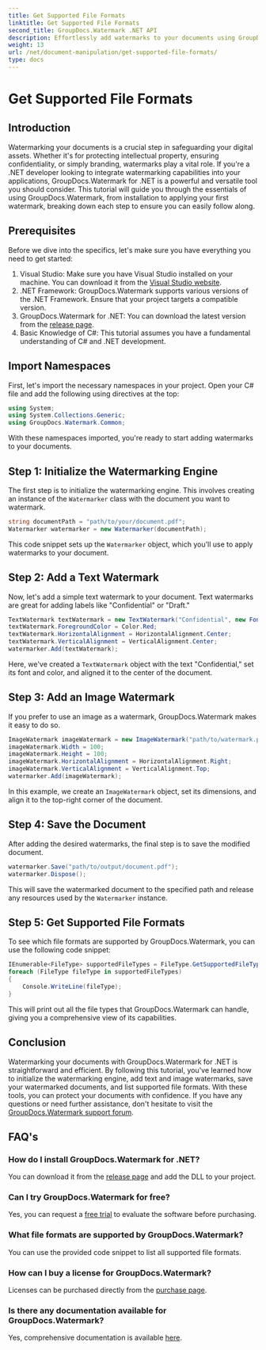 ```yaml
---
title: Get Supported File Formats
linktitle: Get Supported File Formats
second_title: GroupDocs.Watermark .NET API
description: Effortlessly add watermarks to your documents using GroupDocs.Watermark for .NET. Follow our comprehensive, step-by-step guide to protect your digital assets.
weight: 13
url: /net/document-manipulation/get-supported-file-formats/
type: docs
---
```

# Get Supported File Formats

## Introduction
Watermarking your documents is a crucial step in safeguarding your digital assets. Whether it's for protecting intellectual property, ensuring confidentiality, or simply branding, watermarks play a vital role. If you're a .NET developer looking to integrate watermarking capabilities into your applications, GroupDocs.Watermark for .NET is a powerful and versatile tool you should consider. This tutorial will guide you through the essentials of using GroupDocs.Watermark, from installation to applying your first watermark, breaking down each step to ensure you can easily follow along.
## Prerequisites
Before we dive into the specifics, let's make sure you have everything you need to get started:
1. Visual Studio: Make sure you have Visual Studio installed on your machine. You can download it from the [Visual Studio website](https://visualstudio.microsoft.com/).
2. .NET Framework: GroupDocs.Watermark supports various versions of the .NET Framework. Ensure that your project targets a compatible version.
3. GroupDocs.Watermark for .NET: You can download the latest version from the [release page](https://releases.groupdocs.com/Watermark/net/).
4. Basic Knowledge of C#: This tutorial assumes you have a fundamental understanding of C# and .NET development.
## Import Namespaces
First, let's import the necessary namespaces in your project. Open your C# file and add the following using directives at the top:
```csharp
using System;
using System.Collections.Generic;
using GroupDocs.Watermark.Common;
```
With these namespaces imported, you're ready to start adding watermarks to your documents.

## Step 1: Initialize the Watermarking Engine
The first step is to initialize the watermarking engine. This involves creating an instance of the `Watermarker` class with the document you want to watermark.
```csharp
string documentPath = "path/to/your/document.pdf";
Watermarker watermarker = new Watermarker(documentPath);
```
This code snippet sets up the `Watermarker` object, which you'll use to apply watermarks to your document.
## Step 2: Add a Text Watermark
Now, let's add a simple text watermark to your document. Text watermarks are great for adding labels like "Confidential" or "Draft."
```csharp
TextWatermark textWatermark = new TextWatermark("Confidential", new Font("Arial", 36));
textWatermark.ForegroundColor = Color.Red;
textWatermark.HorizontalAlignment = HorizontalAlignment.Center;
textWatermark.VerticalAlignment = VerticalAlignment.Center;
watermarker.Add(textWatermark);
```
Here, we've created a `TextWatermark` object with the text "Confidential," set its font and color, and aligned it to the center of the document.
## Step 3: Add an Image Watermark
If you prefer to use an image as a watermark, GroupDocs.Watermark makes it easy to do so.
```csharp
ImageWatermark imageWatermark = new ImageWatermark("path/to/watermark.png");
imageWatermark.Width = 100;
imageWatermark.Height = 100;
imageWatermark.HorizontalAlignment = HorizontalAlignment.Right;
imageWatermark.VerticalAlignment = VerticalAlignment.Top;
watermarker.Add(imageWatermark);
```
In this example, we create an `ImageWatermark` object, set its dimensions, and align it to the top-right corner of the document.
## Step 4: Save the Document
After adding the desired watermarks, the final step is to save the modified document.
```csharp
watermarker.Save("path/to/output/document.pdf");
watermarker.Dispose();
```
This will save the watermarked document to the specified path and release any resources used by the `Watermarker` instance.
## Step 5: Get Supported File Formats
To see which file formats are supported by GroupDocs.Watermark, you can use the following code snippet:
```csharp
IEnumerable<FileType> supportedFileTypes = FileType.GetSupportedFileTypes();
foreach (FileType fileType in supportedFileTypes)
{
    Console.WriteLine(fileType);
}
```
This will print out all the file types that GroupDocs.Watermark can handle, giving you a comprehensive view of its capabilities.
## Conclusion
Watermarking your documents with GroupDocs.Watermark for .NET is straightforward and efficient. By following this tutorial, you've learned how to initialize the watermarking engine, add text and image watermarks, save your watermarked documents, and list supported file formats. With these tools, you can protect your documents with confidence.
If you have any questions or need further assistance, don't hesitate to visit the [GroupDocs.Watermark support forum](https://forum.groupdocs.com/c/watermark/19).
## FAQ's
### How do I install GroupDocs.Watermark for .NET?
You can download it from the [release page](https://releases.groupdocs.com/Watermark/net/) and add the DLL to your project.
### Can I try GroupDocs.Watermark for free?
Yes, you can request a [free trial](https://releases.groupdocs.com/) to evaluate the software before purchasing.
### What file formats are supported by GroupDocs.Watermark?
You can use the provided code snippet to list all supported file formats.
### How can I buy a license for GroupDocs.Watermark?
Licenses can be purchased directly from the [purchase page](https://purchase.groupdocs.com/buy).
### Is there any documentation available for GroupDocs.Watermark?
Yes, comprehensive documentation is available [here](https://tutorials.groupdocs.com/Watermark/net/).
